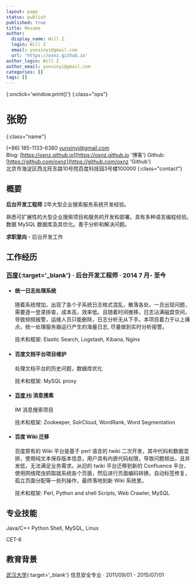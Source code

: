 ```yaml
---
layout: page
status: publish
published: true
title: Resume
author:
  display_name: Will Z
  login: Will Z
  email: yunxinyi@gmail.com
  url: 'https://oxnz.github.io'
author_login: Will Z
author_email: yunxinyi@gmail.com
categories: []
tags: []
---
```


<style type="text/css">
strong {
	font-weight: 600;
}

.post-header {
	margin-bottom: 0;
}

.post-title {
	display: none;
}

.post-content .ops {
	float: right;
}

.post-content .ops > a {
	padding-right: 5px;
}

.post-content .ops > a:last-child {
	padding-right: 0;
}

.post-content .name {
	font-size: 28px;
	line-height: 40px;
	font-weight: 400;
}

.post-content .contact {
	color: #666;
	font-size: 14px;
	line-height: 20px;
}

.post-content h1,
.post-content h2,
.post-content h3,
.post-content h4,
.post-content h5,
.post-content h6 {
	font-family: 'Helvetica Neue', Helvetica, Arial, sans-serif;
	font-weight: 600;
}

.post-content h2 {
	font-size: 17px;
	line-height: 28px;
	padding-bottom: 4px;
	border-bottom: 1px solid #ededed;
}

.post-content h3 {
	font-size: 16px;
	line-height: 22px;
}

.post-content h4 {
	font-size: 15px;
	line-height: 22px;
}

@media print {
	.site-header,
	.post-content .lang,
	.site-footer {
		display: none;
	}
}
</style>

[<i class="fa fa-language"></i>](/resume/ '英文简历')
[<i class="fa fa-print"></i>](# '打印简历'){:onclick='window.print()'}
[<i class="fa fa-download"></i>](/assets/resume.pdf '下载简历')
{:class="ops"}

# 张盼
{:class="name"}

<i class="fa fa-fw fa-phone"></i> (+86) 185-1133-6380
<i class="fa fa-fw fa-envelope-o"></i> [yunxinyi@gmail.com](mailto:yunxinyi@gmail.com)
<br/>
<i class="fa fa-fw fa-globe"></i> Blog: [https://oxnz.github.io](https://oxnz.github.io '博客')
Github: [https://github.com/oxnz](https://github.com/oxnz 'Github')
<br/>
<i class="fa fa-fw fa-map-marker"></i> 北京市海淀区西北旺东路10号院百度科技园3号楼100000
{:class="contact"}

## 概要

**后台开发工程师** 2年大型企业搜索服务系统开发经验。

熟悉可扩展性的大型企业搜索项目和服务的开发和部署。具有多种语言编程经验。数据 MySQL 数据库及其优化。善于分析和解决问题。

**求职意向** - 后台开发工作

## 工作经历

### [百度](https://www.baidu.com){:target='_blank'} &middot; 后台开发工程师 &middot; 2014 7 月- 至今

* #### 统一日志处理系统

	随着系统增加，出现了各个子系统日志格式混乱，散落各处，一旦出现问题，需要逐一登录排查，成本高，效率低。且随着时间推移，日志沾满磁盘空间，导致频频报警，运维人员只能删除，日志分析无从下手。本项目着力于以上痛点，统一处理服务器运行产生的海量日志, 尽量做到实时分析报警。

	技术和框架: Elastic Search, Logstash, Kibana, Nginx

* #### 百度文档平台项目维护

	处理文档平台的历史问题，数据库优化

	技术和框架: MySQL proxy

* #### [百度 Hi](https://im.baidu.com) 消息搜素

	IM 消息搜索项目

	技术和框架: Zookeeper, SolrCloud, WordRank, Word Segmentation

* #### 百度 Wiki 迁移

	百度原有的 Wiki 平台是基于 perl 语言的 twiki 二次开发，其中代码和数据混排，使用纯文本保存版本信息，用户具有内嵌代码权限，导致问题频出，且并发低，无法满足业务需求。从旧的 twiki 平台迁移到新的 Confluence 平台，使用网络爬虫抓取就系统各个页面，然后进行页面编码转换，自动标签修复，孤立页面分配等一些列操作，最终落地到新 Wiki 系统里。

	技术和框架: Perl, Python and shell Scripts, Web Crawler, MySQL

## 专业技能

Java/C++ Python Shell, MySQL, Linux

CET-6

## 教育背景

<i class="fa fa-university"></i> [武汉大学](http://www.whu.edu.cn/){:target='_blank'}
<i class="fa fa-graduation-cap"></i> 信息安全专业
&middot; 2011/09/01 - 2015/07/01
